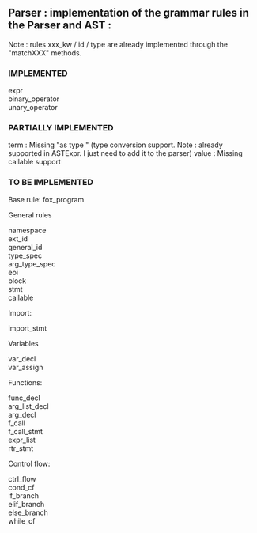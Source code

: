 ## Parser : implementation of the grammar rules in the Parser and AST :

Note : rules  xxx_kw   / id   / type    are already implemented through the "matchXXX" methods.

### IMPLEMENTED
 expr   
 binary_operator   
 unary_operator   


### PARTIALLY IMPLEMENTED
 term    : Missing "as  type   " (type conversion support. Note : already supported in ASTExpr. I just need to add it to the parser)
 value    : Missing  callable    support

### TO BE IMPLEMENTED 
Base rule:
 fox_program   

General rules

 namespace   
 ext_id   
 general_id   
 type_spec   
 arg_type_spec   
 eoi   
 block   
 stmt   
 callable   
        
Import:

 import_stmt   

Variables

 var_decl   
 var_assign   

Functions:

 func_decl   
 arg_list_decl   
 arg_decl   
 f_call   
 f_call_stmt   
 expr_list   
 rtr_stmt   

Control flow:

 ctrl_flow   
 cond_cf   
 if_branch   
 elif_branch   
 else_branch   
 while_cf   
